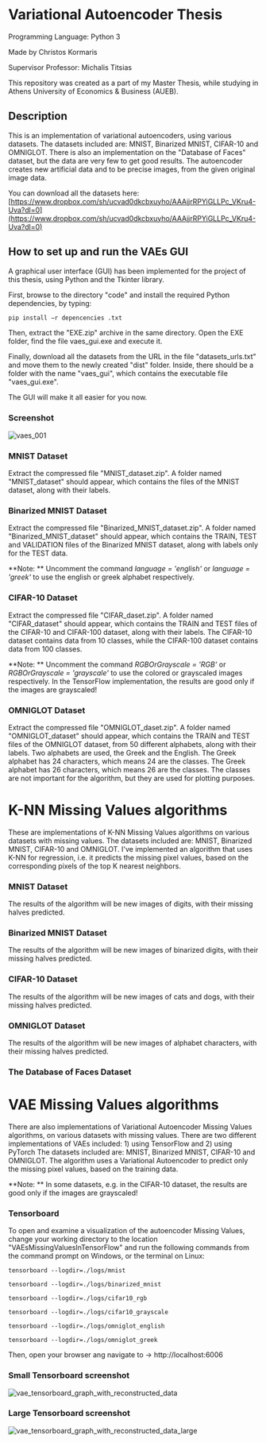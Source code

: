 # Variational Autoencoder Thesis #

Programming Language: Python 3

Made by Christos Kormaris

Supervisor Professor: Michalis Titsias

This repository was created as a part of my Master Thesis, while studying in Athens University of Economics & Business (AUEB).

## Description ##

This is an implementation of variational autoencoders, using various datasets.
The datasets included are: MNIST, Binarized MNIST, CIFAR-10 and OMNIGLOT.
There is also an implementation on the "Database of Faces" dataset, but the data are very few to get good results.
The autoencoder creates new artificial data and to be precise images, from the given original image data.

You can download all the datasets here:
[https://www.dropbox.com/sh/ucvad0dkcbxuyho/AAAjjrRPYiGLLPc_VKru4-Uva?dl=0](https://www.dropbox.com/sh/ucvad0dkcbxuyho/AAAjjrRPYiGLLPc_VKru4-Uva?dl=0)


## How to set up and run the VAEs GUI

A graphical user interface (GUI) has been implemented for the project of this thesis, using Python and the Tkinter library.

First, browse to the directory "code" and install the required Python dependencies, by typing:
```python
pip install −r depencencies .txt
```

Then, extract the "EXE.zip" archive in the same directory.
Open the EXE folder, find the file vaes_gui.exe and execute it.

Finally, download all the datasets from the URL in the file "datasets_urls.txt" and move them to the newly created "dist" folder.
Inside, there should be a folder with the name "vaes_gui", which contains the executable file "vaes_gui.exe".

The GUI will make it all easier for you now.

### Screenshot

![vaes_001](/screenshots/vaes_gui/vaes_001.png)


### MNIST Dataset ###

Extract the compressed file "MNIST_dataset.zip".
A folder named "MNIST_dataset" should appear, which contains the files of the MNIST dataset, along with their labels.

### Binarized MNIST Dataset ###

Extract the compressed file "Binarized_MNIST_dataset.zip".
A folder named "Binarized_MNIST_dataset" should appear, which contains the TRAIN, TEST and VALIDATION files of the Binarized MNIST dataset, along with labels only for the TEST data.


**Note: ** Uncomment the command *language = 'english'* or *language = 'greek'* to use the english or greek alphabet respectively.

### CIFAR-10 Dataset ###

Extract the compressed file "CIFAR_daset.zip".
A folder named "CIFAR_dataset" should appear, which contains the TRAIN and TEST files of the CIFAR-10 and CIFAR-100 dataset, along with their labels. The CIFAR-10 dataset contains data from 10 classes, while the CIFAR-100 dataset contains data from 100 classes.


**Note: ** Uncomment the command *RGBOrGrayscale = 'RGB'* or *RGBOrGrayscale = 'grayscale'* to use the colored or grayscaled images respectively. In the TensorFlow implementation, the results are good only if the images are grayscaled!

### OMNIGLOT Dataset ###

Extract the compressed file "OMNIGLOT_daset.zip".
A folder named "OMNIGLOT_dataset" should appear, which contains the TRAIN and TEST files of the OMNIGLOT dataset, from 50 different alphabets, along with their labels.
Two alphabets are used, the Greek and the English.
The Greek alphabet has 24 characters, which means 24 are the classes.
The Greek alphabet has 26 characters, which means 26 are the classes.
The classes are not important for the algorithm, but they are used for plotting purposes.


# K-NN Missing Values algorithms #

These are implementations of K-NN Missing Values algorithms on various datasets with missing values.
The datasets included are: MNIST, Binarized MNIST, CIFAR-10 and OMNIGLOT.
I've implemented an algorithm that uses K-NN for regression, i.e. it predicts the missing pixel values, based on the corresponding pixels of the top K nearest neighbors.

### MNIST Dataset ###

The results of the algorithm will be new images of digits, with their missing halves predicted.

### Binarized MNIST Dataset ###

The results of the algorithm will be new images of binarized digits, with their missing halves predicted.

### CIFAR-10 Dataset ###

The results of the algorithm will be new images of cats and dogs, with their missing halves predicted.

### OMNIGLOT Dataset ###

The results of the algorithm will be new images of alphabet characters, with their missing halves predicted.

### The Database of Faces Dataset ###

[//]: # (### How to set up and run the K-NN Missing Values algorithm on the 'The Database of Faces' Dataset ###)
[//]: # (Extract the compressed file "TheDatabaseOfFaces_dataset.zip".)
[//]: # (A folder named "TheDatabaseOfFaces_dataset" should appear, which contains a file with 'The Database of Faces' dataset.)
[//]: # (In the dataset, there are 400 face images in total, from 40 different persons and 10 images from each person, 40 * 10 = 400.)
[//]: # (The results of the algorithm will be new images of the faces, with their missing halves predicted.)


# VAE Missing Values algorithms #

There are also implementations of Variational Autoencoder Missing Values algorithms, on various datasets with missing values.
There are two different implementations of VAEs included: 1) using TensorFlow and 2) using PyTorch
The datasets included are: MNIST, Binarized MNIST, CIFAR-10 and OMNIGLOT.
The algorithm uses a Variational Autoencoder to predict only the missing pixel values, based on the training data.

**Note: ** In some datasets, e.g. in the CIFAR-10 dataset, the results are good only if the images are grayscaled!

### Tensorboard ###

To open and examine a visualization of the autoencoder Missing Values,
change your working directory to the location "VAEsMissingValuesInTensorFlow"
and run the following commands from the command prompt on Windows, or the terminal on Linux:

```shell
tensorboard --logdir=./logs/mnist
```

```shell
tensorboard --logdir=./logs/binarized_mnist
```

```shell
tensorboard --logdir=./logs/cifar10_rgb
```

```shell
tensorboard --logdir=./logs/cifar10_grayscale
```

```shell
tensorboard --logdir=./logs/omniglot_english
```

```shell
tensorboard --logdir=./logs/omniglot_greek
```

Then, open your browser ang navigate to -> http://localhost:6006

### Small Tensorboard screenshot
![vae_tensorboard_graph_with_reconstructed_data](/screenshots/tensorboard/vae_tensorboard_graph_with_reconstructed_data.png)

### Large Tensorboard screenshot
![vae_tensorboard_graph_with_reconstructed_data_large](/screenshots/tensorboard/vae_tensorboard_graph_with_reconstructed_data_large.png)
